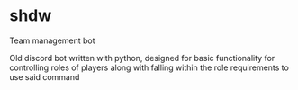 # shdw
Team management bot

Old discord bot written with python, designed for basic functionality for controlling roles of players along with falling within the role requirements to use said command

